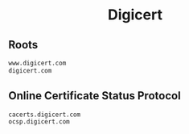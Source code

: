 


<h1 align="center">Digicert</h1>  


## Roots


```html
www.digicert.com
digicert.com
```  


## Online Certificate Status Protocol


```html
cacerts.digicert.com
ocsp.digicert.com
```  

